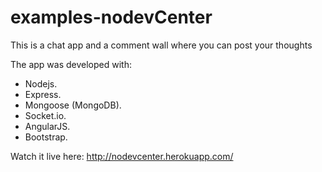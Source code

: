 # examples-nodevCenter

This is a chat app and a comment wall where you can post your thoughts

The app was developed with:

* Nodejs.
* Express.
* Mongoose (MongoDB).
* Socket.io.
* AngularJS.
* Bootstrap.

Watch it live here: http://nodevcenter.herokuapp.com/
